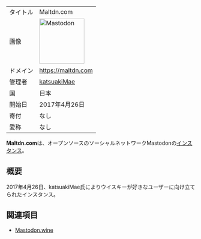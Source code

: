 <div>

|          |                                                                                                                                                                                                                                                                                                        |
|----------|--------------------------------------------------------------------------------------------------------------------------------------------------------------------------------------------------------------------------------------------------------------------------------------------------------|
| タイトル | Maltdn.com                                                                                                                                                                                                                                                                                             |
| 画像     | [<img src="/images/thumb/0/00/Mastodon_logo.png/120px-Mastodon_logo.png" srcset="/images/thumb/0/00/Mastodon_logo.png/180px-Mastodon_logo.png 1.5x, /images/0/00/Mastodon_logo.png 2x" width="120" height="120" alt="Mastodon" />](/%E3%83%95%E3%82%A1%E3%82%A4%E3%83%AB:Mastodon_logo.png "Mastodon") |
| ドメイン | <a href="https://maltdn.com" rel="nofollow">https://maltdn.com</a>                                                                                                                                                                                                                                     |
| 管理者   | <a href="https://maltdn.com/@katsuakiMae" rel="nofollow">katsuakiMae</a>                                                                                                                                                                                                                               |
| 国       | 日本                                                                                                                                                                                                                                                                                                   |
| 開始日   | 2017年4月26日                                                                                                                                                                                                                                                                                          |
| 寄付     | なし                                                                                                                                                                                                                                                                                                   |
| 愛称     | なし                                                                                                                                                                                                                                                                                                   |

**Maltdn.com**は、オープンソースのソーシャルネットワークMastodonの[インスタンス](/%E3%82%A4%E3%83%B3%E3%82%B9%E3%82%BF%E3%83%B3%E3%82%B9 "インスタンス")。

## 概要

2017年4月26日、katsuakiMae氏によりウイスキーが好きなユーザーに向け立てられたインスタンス。

## 関連項目

-   [Mastodon.wine](/Mastodon.wine "Mastodon.wine")

</div>
